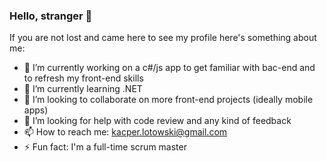 ### Hello, stranger 👋

If you are not lost and came here to see my profile here's something about me:

- 🔭 I’m currently working on a c#/js app to get familiar with bac-end and to refresh my front-end skills 
- 🌱 I’m currently learning .NET
- 👯 I’m looking to collaborate on more front-end projects (ideally mobile apps)
- 🤔 I’m looking for help with code review and any kind of feedback
- 📫 How to reach me: kacper.lotowski@gmail.com
- ⚡ Fun fact: I'm a full-time scrum master
